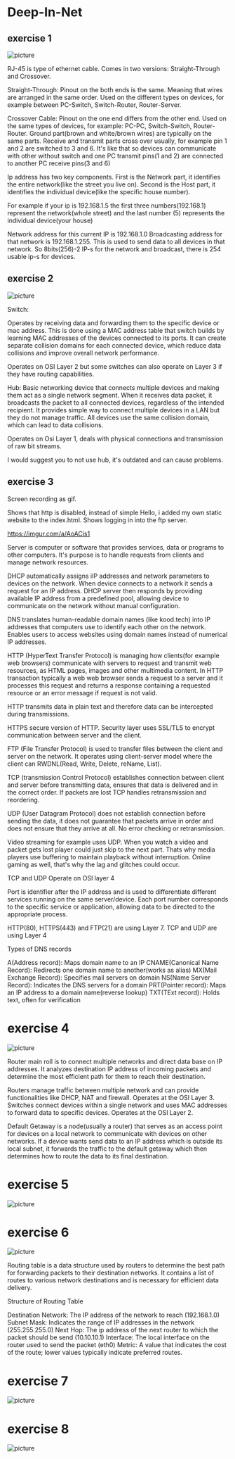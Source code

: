 # Deep-In-Net

## exercise 1

![picture](ex01.png)

RJ-45 is type of ethernet cable. Comes in two versions: Straight-Through and Crossover.

Straight-Through: Pinout on the both ends is the same. Meaning that wires are arranged in the same order.
Used on the different types on devices, for example between PC-Switch, Switch-Router, Router-Server.

Crossover Cable: Pinout on the one end differs from the other end.
Used on the same types of devices, for example: PC-PC, Switch-Switch, Router-Router. 
Ground part(brown and white/brown wires) are typically on the same parts.
Receive and transmit parts cross over usually, for example pin 1 and 2 are switched to 3 and 6.
It's like that so devices can communicate with other without switch and one PC transmit pins(1 and 2) are connected to another PC receive pins(3 and 6)

Ip address has two key components. First is the Network part, it identifies the entire network(like the street you live on).
Second is the Host part, it identifies the individual device(like the specific house number).

For example if your ip is 192.168.1.5 the first three numbers(192.168.1) represent the network(whole street) and the last number (5) represents the individual device(your house)

Network address for this current IP is 192.168.1.0
Broadcasting address for that network is 192.168.1.255. This is used to send data to all devices in that network.
So 8bits(256)-2 IP-s for the network and broadcast, there is 254 usable ip-s for devices.

## exercise 2

![picture](ex02.png)

Switch: 

Operates by receiving data and forwarding them to the specific device or mac address. This is done using a MAC address table that switch builds by learning MAC addresses of the devices connected to its ports. It can create separate collision domains for each connected device, which reduce data collisions and improve overall network performance.

Operates on OSI Layer 2 but some switches can also operate on Layer 3 if they have routing capabilities.

Hub: Basic networking device that connects multiple devices and making them act as a single network segment. When it receives data packet, it broadcasts the packet to all connected devices, regardless of the intended recipient. It provides simple way to connect multiple devices in a LAN but they do not manage traffic. All devices use the same collision domain, which can lead to data collisions. 

Operates on Osi Layer 1, deals with physical connections and transmission of raw bit streams.

I would suggest you to not use hub, it's outdated and can cause problems.

## exercise 3

Screen recording as gif.

Shows that http is disabled, instead of simple Hello, i added my own static website to the index.html.
Shows logging in into the ftp server.

https://imgur.com/a/AoACis1

Server is computer or software that provides services, data or programs to other computers. It's purpose is to handle requests from clients and manage network resources.

DHCP automatically assigns iIP addresses and network parameters to devices on the network.
When device connects to a network it sends a request for an IP address. DHCP server then responds by providing available IP address from a predefined pool, allowing device to communicate on the network without manual configuration.

DNS translates human-readable domain names (like kood.tech) into IP addresses that computers use to identify each other on the network.
Enables users to access websites using domain names instead of numerical IP addresses.

HTTP (HyperText Transfer Protocol) is managing how clients(for example web browsers) communicate with servers to request and transmit web resources, as HTML pages, images and other multimedia content. In HTTP transaction typically a web web browser sends a request to a server and it processes this request and returns a response containing a requested resource or an error message if request is not valid.

HTTP transmits data in plain text and therefore data can be intercepted during transmissions. 

HTTPS secure version of HTTP. Security layer uses SSL/TLS to encrypt communication between server and the client. 

FTP (File Transfer Protocol) is used to transfer files between the client and server on the network. It operates using client-server model where the client can RWDNL(Read, Write, Delete, reName, List).

TCP (transmission Control Protocol) establishes connection between client and server before transmitting data, ensures that data is delivered and in the correct order. If packets are lost TCP handles retransmission and reordering.

UDP (User Datagram Protocol) does not establish connection before sending the data, it does not guarantee that packets arrive in order and does not ensure that they arrive at all. No error checking or retransmission.

Video streaming for example uses UDP. When you watch a video and packet gets lost player could just skip to the next part. Thats why media players use buffering to maintain playback without interruption. Online gaming as well, that's why the lag and glitches could occur.

TCP and UDP Operate on OSI layer 4

Port is identifier after the IP address and is used to differentiate different services running on the same server/device. Each port number corresponds to the specific service or application, allowing data to be directed to the appropriate process.

HTTP(80), HTTPS(443) and FTP(21) are using Layer 7. TCP and UDP are using Layer 4

Types of DNS records

A(Address record): Maps domain name to an IP
CNAME(Canonical Name Record): Redirects one domain name to another(works as alias)
MX(Mail Exchange Record): Specifies mail servers on domain
NS(Name Server Record): Indicates the DNS servers for a domain
PRT(Pointer record): Maps an IP address to a domain name(reverse lookup)
TXT(TExt record): Holds text, often for verification

# exercise 4 

![picture](ex04.png)

Router main roll is to connect multiple networks and direct data base on IP addresses. It analyzes destination IP address of incoming packets and determine the most efficient path for them to reach their destination.

Routers manage traffic between multiple network and can provide functionalities like DHCP, NAT and firewall. Operates at the OSI Layer 3.
Switches connect devices within a single network and uses MAC addresses to forward data to specific devices. Operates at the OSI Layer 2.

Default Getaway is a node(usually a router) that serves as an access point for devices on a local network to communicate with devices on other networks. If a device wants send data to an IP address which is outside its local subnet, it forwards the traffic to the default getaway which then determines how to route the data to its final destination.

# exercise 5

![picture](ex05.png)

# exercise 6

![picture](ex06.png)

Routing table is a data structure used by routers to determine the best path for forwarding packets to their destination networks. It contains a list of routes to various network destinations and is necessary for efficient data delivery.

Structure of Routing Table

Destination Network: The IP address of the network to reach (192.168.1.0)
Subnet Mask: Indicates the range of IP addresses in the network (255.255.255.0)
Next Hop: The ip address of the next router to which the packet should be send (10.10.10.1)
Interface: The local interface on the router used to send the packet (eth0)
Metric: A value that indicates the cost of the route; lower values typically indicate preferred routes.

# exercise 7

![picture](ex07.png)

# exercise 8

![picture](ex08.png)
